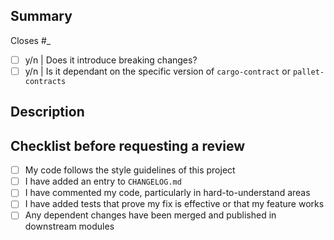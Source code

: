 ## Summary
Closes #_
- [ ] y/n | Does it introduce breaking changes?
- [ ] y/n | Is it dependant on the specific version of `cargo-contract` or `pallet-contracts`
<!--- Provide a general summary of your changes in the Title above -->

## Description
<!--- Describe your changes in detail -->

## Checklist before requesting a review
- [ ] My code follows the style guidelines of this project
- [ ] I have added an entry to `CHANGELOG.md`
- [ ] I have commented my code, particularly in hard-to-understand areas
- [ ] I have added tests that prove my fix is effective or that my feature works
- [ ] Any dependent changes have been merged and published in downstream modules
